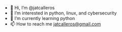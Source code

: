 - 👋 Hi, I’m @jatcalleros
- 👀 I’m interested in python, linux, and cybersecurity
- 🌱 I’m currently learning python
- 📫 How to reach me jatcalleros@gmail.com

<!---
jatcalleros/jatcalleros is a ✨ special ✨ repository because its `README.md` (this file) appears on your GitHub profile.
You can click the Preview link to take a look at your changes.
--->
